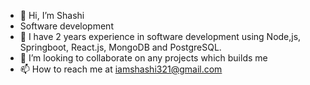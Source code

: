 - 👋 Hi, I’m Shashi
-  Software development
- 🌱 I have 2 years experience in software development using Node,js, Springboot, React.js, MongoDB and PostgreSQL.
- 💞️ I’m looking to collaborate on any projects which builds me 
- 📫 How to reach me at iamshashi321@gmail.com

